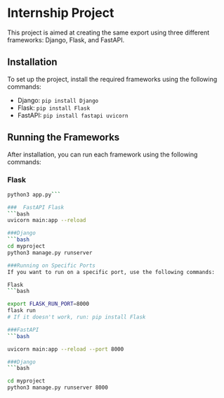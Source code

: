 # Internship Project

This project is aimed at creating the same export using three different frameworks: Django, Flask, and FastAPI.

## Installation

To set up the project, install the required frameworks using the following commands:

- Django: `pip install Django`
- Flask: `pip install Flask`
- FastAPI: `pip install fastapi uvicorn`

## Running the Frameworks

After installation, you can run each framework using the following commands:

### Flask

```bash
python3 app.py```

###  FastAPI Flask
```bash
uvicorn main:app --reload

###Django
```bash
cd myproject
python3 manage.py runserver

###Running on Specific Ports
If you want to run on a specific port, use the following commands:

Flask
```bash

export FLASK_RUN_PORT=8000
flask run
# If it doesn't work, run: pip install Flask

###FastAPI
```bash

uvicorn main:app --reload --port 8000

###Django
```bash

cd myproject
python3 manage.py runserver 8000
